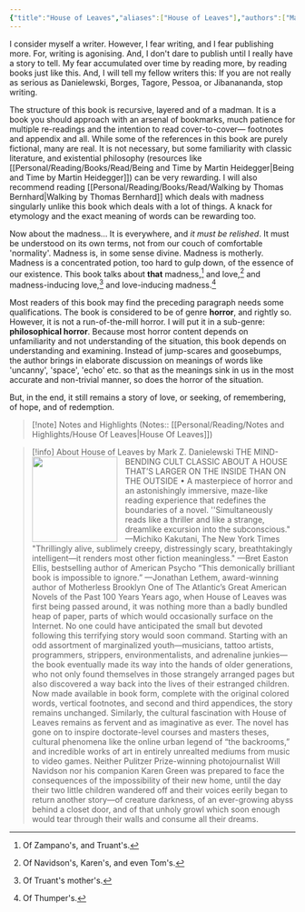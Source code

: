 ```yaml
---
{"title":"House of Leaves","aliases":["House of Leaves"],"authors":["Mark Z. Danielewski"],"publisher":"Pantheon","publish":"2000","pages":742,"isbn10":"0375703764","isbn13":"9780375703768","rating":"5","reviewed":false,"cover":"https://images-na.ssl-images-amazon.com/images/S/compressed.photo.goodreads.com/books/1736622426i/21241860.jpg","read_count":1,"tags":["book","Fiction"],"log":[{"status":"Read","timestamp":"2025-03-25T20:14:17+06:00"},{"status":"In Progress","timestamp":"2025-02-24T22:58:10+06:00"},{"status":"To Read","timestamp":"2025-02-24T22:05:03+06:00"}],"created":"2025-02-24T22:05:03+06:00","updated":"2025-04-17T20:55:38+06:00","status":"Read","dg-publish":true,"dg-note-icon":2,"dg-path":"Reading/Books/Read/House of Leaves by Mark Z Danielewski.md","permalink":"/reading/books/read/house-of-leaves-by-mark-z-danielewski/","dgPassFrontmatter":true,"noteIcon":2}
---
```


I consider myself a writer. However, I fear writing, and I fear publishing more. For, writing is agonising. And, I don't dare to publish until I really have a story to tell. My fear accumulated over time by reading more, by reading books just like this. And, I will tell my fellow writers this: If you are not really as serious as Danielewski, Borges, Tagore, Pessoa, or Jibanananda, stop writing.

The structure of this book is recursive, layered and of a madman. It is a book you should approach with an arsenal of bookmarks, much patience for multiple re-readings and the intention to read cover-to-cover— footnotes and appendix and all. While some of the references in this book are purely fictional, many are real. It is not necessary, but some familiarity with classic literature, and existential philosophy (resources like [[Personal/Reading/Books/Read/Being and Time by Martin Heidegger\|Being and Time by Martin Heidegger]]) can be very rewarding. I will also recommend reading [[Personal/Reading/Books/Read/Walking by Thomas Bernhard\|Walking by Thomas Bernhard]] which deals with madness singularly unlike this book which deals with a lot of things. A knack for etymology and the exact meaning of words can be rewarding too.

Now about the madness… It is everywhere, and *it must be relished*. It must be understood on its own terms, not from our couch of comfortable 'normality'. Madness is, in some sense divine. Madness is motherly. Madness is a concentrated potion, too hard to gulp down, of the essence of our existence. This book talks about **that** madness,[^1] and love,[^2] and madness-inducing love,[^3] and love-inducing madness.[^4]

Most readers of this book may find the preceding paragraph needs some qualifications. The book is considered to be of genre **horror**, and rightly so. However, it is not a run-of-the-mill horror. I will put it in a sub-genre: **philosophical horror**. Because most horror content depends on unfamiliarity and not understanding of the situation, this book depends on understanding and examining. Instead of jump-scares and goosebumps, the author brings in elaborate discussion on meanings of words like 'uncanny', 'space', 'echo' etc. so that as the meanings sink in us in the most accurate and non-trivial manner, so does the horror of the situation.

But, in the end, it still remains a story of love, or seeking, of remembering, of hope, and of redemption.

> [!note] Notes and Highlights
> (Notes:: [[Personal/Reading/Notes and Highlights/House Of Leaves\|House Of Leaves]])

> [!info] About House of Leaves by Mark Z. Danielewski
> <img src="https://images-na.ssl-images-amazon.com/images/S/compressed.photo.goodreads.com/books/1736622426i/21241860.jpg" style="float: left; width: 150px; height: auto; margin-right: 1em;" /> THE MIND-BENDING CULT CLASSIC ABOUT A HOUSE THAT’S LARGER ON THE INSIDE THAN ON THE OUTSIDE • A masterpiece of horror and an astonishingly immersive, maze-like reading experience that redefines the boundaries of a novel. ''Simultaneously reads like a thriller and like a strange, dreamlike excursion into the subconscious." —Michiko Kakutani, The New York Times "Thrillingly alive, sublimely creepy, distressingly scary, breathtakingly intelligent—it renders most other fiction meaningless." —Bret Easton Ellis, bestselling author of American Psycho “This demonically brilliant book is impossible to ignore.” —Jonathan Lethem, award-winning author of Motherless Brooklyn One of The Atlantic’s Great American Novels of the Past 100 Years Years ago, when House of Leaves was first being passed around, it was nothing more than a badly bundled heap of paper, parts of which would occasionally surface on the Internet. No one could have anticipated the small but devoted following this terrifying story would soon command. Starting with an odd assortment of marginalized youth—musicians, tattoo artists, programmers, strippers, environmentalists, and adrenaline junkies—the book eventually made its way into the hands of older generations, who not only found themselves in those strangely arranged pages but also discovered a way back into the lives of their estranged children. Now made available in book form, complete with the original colored words, vertical footnotes, and second and third appendices, the story remains unchanged. Similarly, the cultural fascination with House of Leaves remains as fervent and as imaginative as ever. The novel has gone on to inspire doctorate-level courses and masters theses, cultural phenomena like the online urban legend of “the backrooms,” and incredible works of art in entirely unrealted mediums from music to video games. Neither Pulitzer Prize-winning photojournalist Will Navidson nor his companion Karen Green was prepared to face the consequences of the impossibility of their new home, until the day their two little children wandered off and their voices eerily began to return another story—of creature darkness, of an ever-growing abyss behind a closet door, and of that unholy growl which soon enough would tear through their walls and consume all their dreams.

[^1]: Of Zampano's, and Truant's.
[^2]: Of Navidson's, Karen's, and even Tom's.
[^3]: Of Truant's mother's.
[^4]: Of Thumper's.